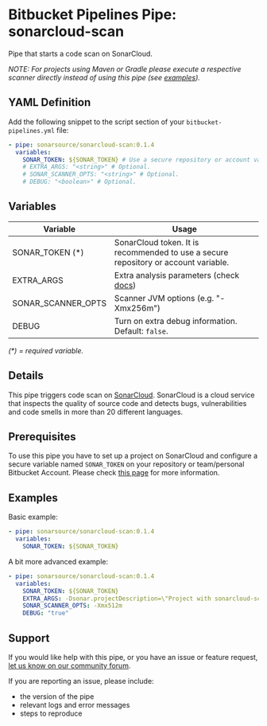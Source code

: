 # Bitbucket Pipelines Pipe: sonarcloud-scan
Pipe that starts a code scan on SonarCloud.

_NOTE: For projects using Maven or Gradle please execute a respective scanner directly instead of using this pipe (see [examples](https://bitbucket.org/account/user/sonarsource/projects/SAMPLES))._

## YAML Definition
Add the following snippet to the script section of your `bitbucket-pipelines.yml` file:

```yaml
- pipe: sonarsource/sonarcloud-scan:0.1.4
  variables:
    SONAR_TOKEN: ${SONAR_TOKEN} # Use a secure repository or account variable
    # EXTRA_ARGS: "<string>" # Optional.
    # SONAR_SCANNER_OPTS: "<string>" # Optional.
    # DEBUG: "<boolean>" # Optional.
```

## Variables
| Variable           | Usage                                                       |
| --------------------- | ----------------------------------------------------------- |
| SONAR_TOKEN (*) | SonarCloud token. It is recommended to use a secure repository or account variable.  |
| EXTRA_ARGS      | Extra analysis parameters (check [docs](https://sonarcloud.io/documentation/analysis/analysis-parameters/)) |
| SONAR_SCANNER_OPTS      | Scanner JVM options (e.g. "-Xmx256m") |
| DEBUG           | Turn on extra debug information. Default: `false`. | 

_(*) = required variable._

## Details
This pipe triggers code scan on [SonarCloud](https://sonarcloud.io). SonarCloud is a cloud service that inspects the quality of source code and detects bugs, vulnerabilities and code smells in more than 20 different languages.

## Prerequisites
To use this pipe you have to set up a project on SonarCloud and configure a secure variable named `SONAR_TOKEN` on your repository or team/personal Bitbucket Account. Please check [this page](https://sonarcloud.io/documentation/integrations/bitbucketcloud/) for more information.

## Examples
Basic example:

```yaml
- pipe: sonarsource/sonarcloud-scan:0.1.4
  variables:
    SONAR_TOKEN: ${SONAR_TOKEN}
```

A bit more advanced example:

```yaml
- pipe: sonarsource/sonarcloud-scan:0.1.4
  variables:
    SONAR_TOKEN: ${SONAR_TOKEN}
    EXTRA_ARGS: -Dsonar.projectDescription=\"Project with sonarcloud-scan pipe\" -Dsonar.eslint.reportPaths=\"report.json\"
    SONAR_SCANNER_OPTS: -Xmx512m
    DEBUG: "true"
```

## Support
If you would like help with this pipe, or you have an issue or feature request, [let us know on our community forum](https://community.sonarsource.com/tags/bitbucket).

If you are reporting an issue, please include:

* the version of the pipe
* relevant logs and error messages
* steps to reproduce
